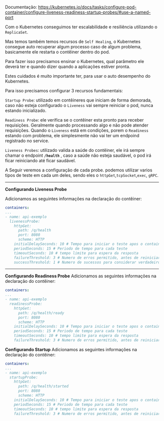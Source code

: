 Documentação: https://kubernetes.io/docs/tasks/configure-pod-container/configure-liveness-readiness-startup-probes/#use-a-named-port

Com o Kubernetes conseguimos ter escalabilidade e resiliência utilizando o `ReplicaSet`.

Mas temos também temos recursos de `Self Healing`, o Kubernetes consegue auto recuperar algum processo caso de algum problema, basicamente ele restarta o contêiner dentro do pod.

Para fazer isso precisamos ensinar o Kubernetes, qual parâmetro ele deverá ter e quando dizer quando a aplicações estiver pronta.

Estes cuidados é muito importante ter, para usar o auto desempenho do Kubernetes.

Para isso precisamos configurar 3 recursos fundamentais: 

`Startup Probe`: utilizado em contêineres que iniciam de forma demorada, caso não esteja configurado o `Liveness` vai sempre reiniciar o pod, nunca estando inicializado.

`Readiness Probe`: ele verifica se o contêiner esta pronto para receber requisições. Geralmente quando processando algo e não pode atender requisições.
Quando o `Liveness` está em condições, porem o `Readiness` estando com problema, ele simplesmente não vai ter um endpoind registrado no service.

`Liveness Probes`: utilizado valida a saúde do contêiner, ele irá sempre chamar o endpoint **`/health`** , caso a saúde não esteja saudável, o pod irá ficar reiniciando até ficar saudável.

A Seguir veremos a configuração de cada probe.
podemos utilizar varios tipos de teste em cada um deles, sendo eles o `httpGet`,`tcpSocket`,`exec`, `gRPC`.

---
**Configurando Liveness Probe**

Adicionamos as seguintes informações na declaração do contêiner:
```yaml
containers:
...
- name: api-exemplo
  livenessProbe:
    httpGet:
      path: /q/health
      port: 8080
      scheme: HTTP
    initialDelaySeconds: 10 # Tempo para iniciar o teste apos o container iniciar  
    periodSeconds: 15 # Periodo de tempo para cada teste
    timeoutSeconds: 10 # tempo limite para espera da resposta
    failureThreshold: 3 # Numero de erros permitido, antes de reiniciar o pod
    successThreshold: 1 # Numero de sucessos para considerar verdadeiro
```

---
**Configurando Readiness Probe**
Adicionamos as seguintes informações na declaração do contêiner:
```yaml
containers:
...
- name: api-exemplo
  readinessProbe:
    httpGet:
      path: /q/health/ready
      port: 8080
      scheme: HTTP
    initialDelaySeconds: 10 # Tempo para iniciar o teste apos o container iniciar  
    periodSeconds: 15 # Periodo de tempo para cada teste
    timeoutSeconds: 10 # tempo limite para espera da resposta
    failureThreshold: 3 # Numero de erros permitido, antes de reiniciar o pod
```

**Configurando Startup**
Adicionamos as seguintes informações na declaração do contêiner:
```yaml
containers:
...
- name: api-exemplo
  startupProbe:
    httpGet:
      path: /q/health/started
      port: 8080
      scheme: HTTP
    initialDelaySeconds: 10 # Tempo para iniciar o teste apos o container iniciar  
    periodSeconds: 15 # Periodo de tempo para cada teste
    timeoutSeconds: 10 # tempo limite para espera da resposta
    failureThreshold: 3 # Numero de erros permitido, antes de reiniciar o pod
```
